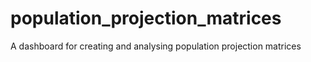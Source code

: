 # population_projection_matrices
A dashboard for creating and analysing population projection matrices
